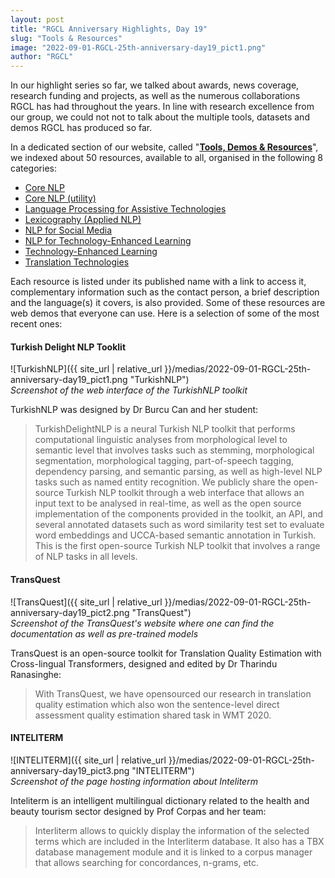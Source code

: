 ```yaml
---
layout: post
title: "RGCL Anniversary Highlights, Day 19"
slug: "Tools & Resources"
image: "2022-09-01-RGCL-25th-anniversary-day19_pict1.png"
author: "RGCL"
---
```


In our highlight series so far, we talked about awards, news coverage,
research funding and projects, as well as the numerous collaborations RGCL has
had throughout the years. In line with research excellence from our group, we
could not not to talk about the multiple tools, datasets and demos RGCL has
produced so far.

In a dedicated section of our website, called "**[Tools, Demos & Resources](https://rgcl.wlv.ac.uk/resources)**", we indexed about
50 resources, available to all, organised in the following 8 categories:
- [Core NLP](https://rgcl.wlv.ac.uk/resources#core_nlp)
- [Core NLP (utility)](https://rgcl.wlv.ac.uk/resources#core_nlp_util)
- [Language Processing for Assistive Technologies](https://rgcl.wlv.ac.uk/resources#LP4AT)
- [Lexicography (Applied NLP)](https://rgcl.wlv.ac.uk/resources#lexicography)
- [NLP for Social Media](https://rgcl.wlv.ac.uk/resources#nlp_socialmedia)
- [NLP for Technology-Enhanced Learning](https://rgcl.wlv.ac.uk/resources#nlp_learning)
- [Technology-Enhanced Learning](https://rgcl.wlv.ac.uk/resources#tech_learning)
- [Translation Technologies](https://rgcl.wlv.ac.uk/resources#transl8tech)

Each resource is listed under its published name with a link to access it,
complementary information such as the contact person, a brief description and
the language(s) it covers, is also provided. Some of these resources are web demos that everyone can use. 
Here is a selection of some of the most recent ones:

#### Turkish Delight NLP Tooklit

![TurkishNLP]({{ site_url | relative_url }}/medias/2022-09-01-RGCL-25th-anniversary-day19_pict1.png "TurkishNLP")  
*Screenshot of the web interface of the TurkishNLP toolkit*

TurkishNLP was designed by Dr Burcu Can and her student:
> TurkishDelightNLP is a neural Turkish NLP toolkit that performs computational
> linguistic analyses from morphological level to semantic level that involves
> tasks such as stemming, morphological segmentation, morphological tagging,
> part-of-speech tagging, dependency parsing, and semantic parsing, as well as
> high-level NLP tasks such as named entity recognition. We publicly share the
> open-source Turkish NLP toolkit through a web interface that allows an input
> text to be analysed in real-time, as well as the open source implementation of
> the components provided in the toolkit, an API, and several annotated datasets
> such as word similarity test set to evaluate word embeddings and UCCA-based
> semantic annotation in Turkish. This is the first open-source Turkish NLP
> toolkit that involves a range of NLP tasks in all levels.

#### TransQuest

![TransQuest]({{ site_url | relative_url }}/medias/2022-09-01-RGCL-25th-anniversary-day19_pict2.png "TransQuest")  
*Screenshot of the TransQuest's website where one can find the documentation as well as pre-trained models*

TransQuest is an open-source toolkit for Translation Quality Estimation with Cross-lingual Transformers, designed and edited by Dr Tharindu Ranasinghe:
> With TransQuest, we have opensourced our research in translation quality
> estimation which also won the sentence-level direct assessment quality
> estimation shared task in WMT 2020. 


#### INTELITERM

![INTELITERM]({{ site_url | relative_url }}/medias/2022-09-01-RGCL-25th-anniversary-day19_pict3.png "INTELITERM")  
*Screenshot of the page hosting information about Inteliterm* 

Inteliterm is an intelligent multilingual dictionary related to the health and beauty tourism sector designed by Prof Corpas and her team:
> Interliterm allows to quickly display the information of the selected terms
> which are included in the Interliterm database. It also has a TBX database
> management module and it is linked to a corpus manager that allows searching
> for concordances, n-grams, etc.
